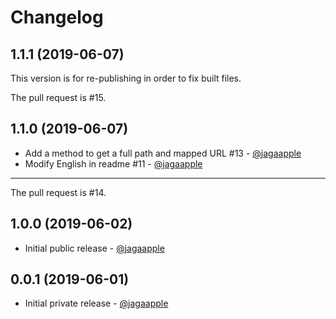 # Changelog
## 1.1.1 (2019-06-07)
This version is for re-publishing in order to fix built files.

The pull request is #15.


## 1.1.0 (2019-06-07)
- Add a method to get a full path and mapped URL #13 - [@jagaapple](https://github.com/jagaapple)
- Modify English in readme #11 - [@jagaapple](https://github.com/jagaapple)

---

The pull request is #14.


## 1.0.0 (2019-06-02)
- Initial public release - [@jagaapple](https://github.com/jagaapple)


## 0.0.1 (2019-06-01)
- Initial private release - [@jagaapple](https://github.com/jagaapple)
